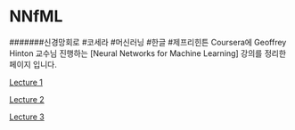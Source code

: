 # NNfML
#######신경망회로 #코세라 #머신러닝 #한글 #제프리힌튼
Coursera에 Geoffrey Hinton 교수님 진행하는 [Neural Networks for Machine Learning] 강의를 정리한 페이지 입니다.

<a href="https://rawgit.com/notyetend/NNfML/master/html/Neural%20Networks%20-%20Lecture1.html">Lecture 1</a>

<a href="https://rawgit.com/notyetend/NNfML/master/html/Neural%20Networks%20-%20Lecture2.html">Lecture 2</a>

<a href="https://rawgit.com/notyetend/NNfML/master/html/Neural%20Networks%20-%20Lecture3.html">Lecture 3</a>

